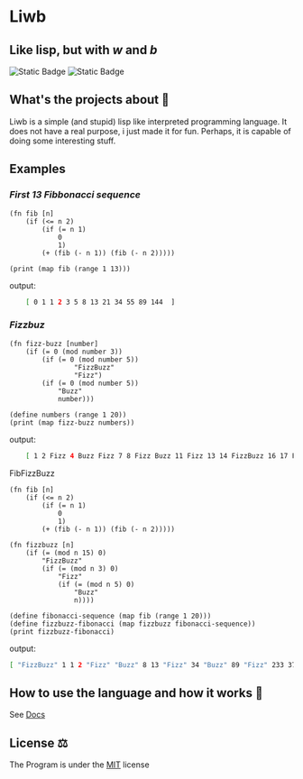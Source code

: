 # Liwb
## Like lisp, but with *w* and *b*

![Static Badge](https://img.shields.io/badge/cargo-1.77.2%20-blue)
![Static Badge](https://img.shields.io/badge/LICENSE-MIT-green)

## What's the projects about :book:
Liwb is a simple (and stupid) lisp like interpreted programming language.
It does not have a real purpose, i just made it for fun.
Perhaps, it is capable of doing some interesting stuff.

## Examples 

### *First 13 Fibbonacci sequence*
```liwb
(fn fib [n]
    (if (<= n 2)
        (if (= n 1) 
            0
            1)
        (+ (fib (- n 1)) (fib (- n 2)))))

(print (map fib (range 1 13)))
```
output:
```bash
    [ 0 1 1 2 3 5 8 13 21 34 55 89 144  ]
```

### *Fizzbuz*
```liwb
(fn fizz-buzz [number]
    (if (= 0 (mod number 3))
        (if (= 0 (mod number 5))
                "FizzBuzz"
                "Fizz")
        (if (= 0 (mod number 5))
            "Buzz"
            number)))

(define numbers (range 1 20))
(print (map fizz-buzz numbers))
```
output:
```bash
    [ 1 2 Fizz 4 Buzz Fizz 7 8 Fizz Buzz 11 Fizz 13 14 FizzBuzz 16 17 Fizz 19 Buzz  ]
```

FibFizzBuzz

```liwb
(fn fib [n]
    (if (<= n 2)
        (if (= n 1) 
            0
            1)
        (+ (fib (- n 1)) (fib (- n 2)))))

(fn fizzbuzz [n]
    (if (= (mod n 15) 0)
        "FizzBuzz"
        (if (= (mod n 3) 0)
            "Fizz"
            (if (= (mod n 5) 0)
                "Buzz"
                n))))

(define fibonacci-sequence (map fib (range 1 20)))
(define fizzbuzz-fibonacci (map fizzbuzz fibonacci-sequence))
(print fizzbuzz-fibonacci)
```
output:

```bash
[ "FizzBuzz" 1 1 2 "Fizz" "Buzz" 8 13 "Fizz" 34 "Buzz" 89 "Fizz" 233 377 "Buzz" "Fizz" 1597 2584 4181]
```

## How to use the language and how it works :scroll:
See [Docs](./DOCS.md)

## License :balance_scale:
The Program is under the [MIT](./LICENSE) license
